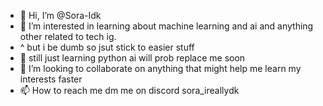 - 👋 Hi, I’m @Sora-Idk
- 👀 I’m interested in learning about machine learning and ai and anything other related to tech ig.
- ^ but i be dumb so jsut stick to easier stuff
- 🌱 still just learning python ai will prob replace me soon
- 💞️ I’m looking to collaborate on anything that might help me learn my interests faster 
- 📫 How to reach me dm me on discord sora_ireallydk

<!---
Sora-Idk/Sora-Idk is a ✨ special ✨ repository because its `README.md` (this file) appears on your GitHub profile.
You can click the Preview link to take a look at your changes.
--->
